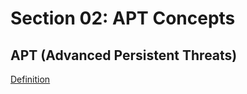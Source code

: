 # Section 02: APT Concepts

## APT (Advanced Persistent Threats)

[Definition](../../definitions/definitions_A.md#advanced-persistent-threat)
